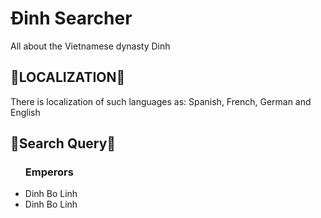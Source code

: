 <h1>Đinh Searcher</h1>
<p>All about the Vietnamese dynasty Dinh</p>
<h2>🧠LOCALIZATION🧠</h2>
<p>There is localization of such languages ​​as: Spanish, French, German and English</p>
<h2>🔎Search Query🔎</h2>
<ul>
  <h3>Emperors</h3>
  <li>Dinh Bo Linh</li>
  <li>Dinh Bo Linh</li>
</ul>
